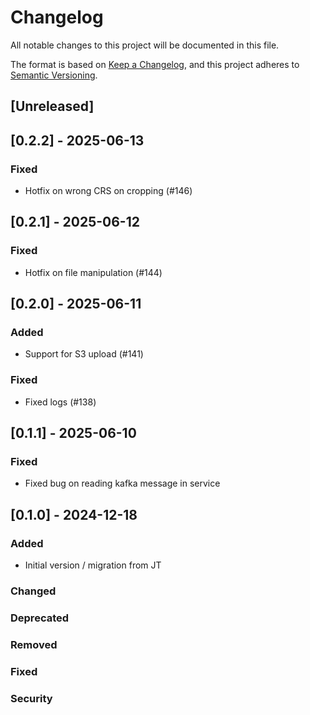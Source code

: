 # Changelog

All notable changes to this project will be documented in this file.

The format is based on [Keep a Changelog](https://keepachangelog.com/en/1.1.0/),
and this project adheres to [Semantic Versioning](https://semver.org/spec/v2.0.0.html).

## [Unreleased]
## [0.2.2] - 2025-06-13
### Fixed
- Hotfix on wrong CRS on cropping (#146)

## [0.2.1] - 2025-06-12
### Fixed
- Hotfix on file manipulation (#144)

## [0.2.0] - 2025-06-11
### Added
- Support for S3 upload (#141)
### Fixed
- Fixed logs (#138)

## [0.1.1] - 2025-06-10
### Fixed
- Fixed bug on reading kafka message in service

## [0.1.0] - 2024-12-18
### Added
- Initial version / migration from JT

### Changed
### Deprecated
### Removed
### Fixed
### Security